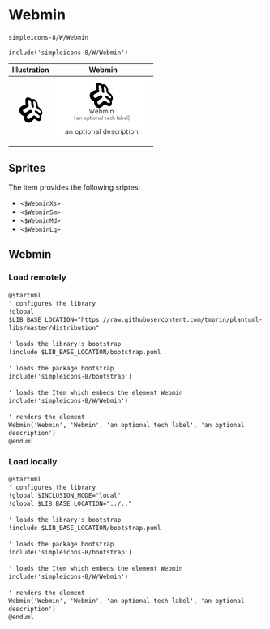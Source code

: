 # Webmin


```text
simpleicons-8/W/Webmin
```

```text
include('simpleicons-8/W/Webmin')
```



| Illustration | Webmin |
| :---: | :---: |
| ![illustration for Illustration](../../simpleicons-8/W/Webmin.png) | ![illustration for Webmin](../../simpleicons-8/W/Webmin.Local.png) |



## Sprites
The item provides the following sriptes:

- `<$WebminXs>`
- `<$WebminSm>`
- `<$WebminMd>`
- `<$WebminLg>`





## Webmin

### Load remotely
```plantuml
@startuml
' configures the library
!global $LIB_BASE_LOCATION="https://raw.githubusercontent.com/tmorin/plantuml-libs/master/distribution"

' loads the library's bootstrap
!include $LIB_BASE_LOCATION/bootstrap.puml

' loads the package bootstrap
include('simpleicons-8/bootstrap')

' loads the Item which embeds the element Webmin
include('simpleicons-8/W/Webmin')

' renders the element
Webmin('Webmin', 'Webmin', 'an optional tech label', 'an optional description')
@enduml
```

### Load locally
```plantuml
@startuml
' configures the library
!global $INCLUSION_MODE="local"
!global $LIB_BASE_LOCATION="../.."

' loads the library's bootstrap
!include $LIB_BASE_LOCATION/bootstrap.puml

' loads the package bootstrap
include('simpleicons-8/bootstrap')

' loads the Item which embeds the element Webmin
include('simpleicons-8/W/Webmin')

' renders the element
Webmin('Webmin', 'Webmin', 'an optional tech label', 'an optional description')
@enduml
```

